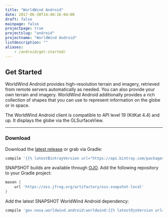 ```yaml
---
title: "WorldWind Android"
date: 2017-06-30T14:40:16-04:00
draft: false
mainpage: false
projectpage: true
projectslug: "android"
projectname: "WorldWind Android"
listdescription: ""
aliases:
    - /android/get-started/
---
```


## Get Started

WorldWind Android provides high-resolution terrain and imagery, retrieved from remote servers automatically as needed. You can also provide your own terrain and imagery. WorldWind Android additionally provides a rich collection of shapes that you can use to represent information on the globe or in space.

The WorldWind Android client is compatible to API level 19 (KitKat 4.4) and up. It displays the globe via the GLSurfaceView.

---
### Download

Download the [latest release](https://bintray.com/nasaworldwind/maven/WorldWindAndroid/_latestVersion) or grab via Gradle:
```groovy
compile '{{% latestBintrayVersion url="https://api.bintray.com/packages/nasaworldwind/maven/WorldWindAndroid" %}}'
```

SNAPSHOT builds are available through [OJO](https://oss.jfrog.org/artifactory/). Add the following repository to your Gradle project:
```groovy
maven {
    url 'https://oss.jfrog.org/artifactory/oss-snapshot-local'
}
```
Add the latest SNAPSHOT WorldWind Android dependency:
```groovy
compile 'gov.nasa.worldwind.android:worldwind:{{% latestOjoVersion url="https://oss.jfrog.org/artifactory/api/search/versions?g=gov.nasa.worldwind.android&a=worldwind&repos=oss-snapshot-local" %}}'
```